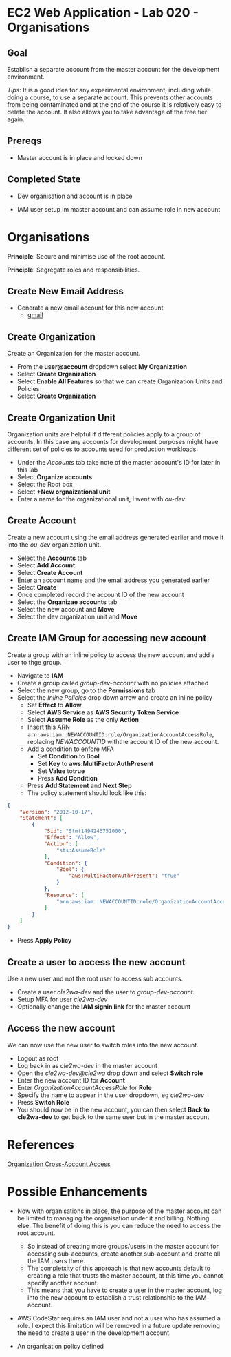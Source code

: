 # EC2 Web Application - Lab 020 - Organisations

## Goal

Establish a separate account from the master account for the development environment. 

*Tips*: It is a good idea for any experimental environment, including while doing a course, to use a separate account. This prevents other accounts from being contaminated and at the end of the course it is relatively easy to delete the account. It also allows you to take advantage of the free tier again.

## Prereqs
* Master account is in place and locked down

## Completed State
* Dev organisation and account is in place

* IAM user setup im master account and can assume role in new account

# Organisations

**Principle**: Secure and minimise use of the root account.

**Principle**: Segregate roles and responsibilities.

## Create New Email Address

* Generate a new email account for this new account
  * [gmail](https://accounts.google.com/SignUp?hl=en)

## Create Organization

Create an Organization for the master account.

* From the **user@account** dropdown select **My Organization**
* Select **Create Organization**
* Select **Enable All Features** so that we can create Organization Units and Policies
* Select **Create Organization**

## Create Organization Unit

Organization units are helpful if different policies apply to a group of accounts. In this case any accounts for development purposes might have different set of policies to accounts used for production workloads.

* Under the *Accounts* tab take note of the master account's ID for later in this lab
* Select **Organize accounts**
* Select the Root box
* Select **+New orgnaizational unit**
* Enter a name for the organizational unit, I went with *ou-dev*

## Create Account

Create a new account using the email address generated earlier and move it into the *ou-dev* organization unit.

* Select the **Accounts** tab
* Select **Add Account**
* Select **Create Account**
* Enter an account name and the email address you generated earlier
* Select **Create**
* Once completed record the account ID of the new account
* Select the **Organizae accounts** tab
* Select the new account and **Move**
* Select the dev organization unit and **Move**

## Create IAM Group for accessing new account

Create a group with an inline policy to access the new account and add a user to thge group.

* Navigate to **IAM**
* Create a group called *group-dev-account* with no policies attached
* Select the new group, go to the **Permissions** tab
* Select the *Inline Policies* drop down arrow and create an inline policy
  * Set **Effect** to **Allow**
  * Select **AWS Service** as **AWS Security Token Service**
  * Select **Assume Role** as the only **Action**
  * Insert this ARN `arn:aws:iam::NEWACCOUNTID:role/OrganizationAccountAccessRole`, replacing *NEWACCOUNTID* withthe account ID of the new account.
  * Add a condition to enfore MFA
    * Set **Condition** to **Bool**
    * Set **Key** to **aws:MultiFactorAuthPresent**
    * Set **Value** to**true**
    * Press **Add Condition**
  * Press **Add Statement** and **Next Step**
  * The policy statement should look like this:

```json
{
    "Version": "2012-10-17",
    "Statement": [
        {
            "Sid": "Stmt1494246751000",
            "Effect": "Allow",
            "Action": [
                "sts:AssumeRole"
            ],
            "Condition": {
                "Bool": {
                    "aws:MultiFactorAuthPresent": "true"
                }
            },
            "Resource": [
                "arn:aws:iam::NEWACCOUNTID:role/OrganizationAccountAccessRole"
            ]
        }
    ]
}
```

* Press **Apply Policy**

## Create a user to access the new account

Use a new user and not the root user to access sub accounts.

* Create a user *cle2wa-dev* and the user to *group-dev-account*.
* Setup MFA for user *cle2wa-dev*
* Optionally change the **IAM signin link** for the master account

## Access the new account

We can now use the new user to switch roles into the new account.

* Logout as root
* Log back in as *cle2wa-dev* in the master account
* Open the *cle2wa-dev@cle2wa* drop down and select **Switch role**
* Enter the new account ID for **Account**
* Enter *OrganizationAccountAccessRole* for **Role**
* Specify the name to appear in the user dropdown, eg *cle2wa-dev*
* Press **Switch Role**
* You should now be in the new account, you can then select **Back to cle2wa-dev** to get back to the same user but in the master account 

# References

[Organization Cross-Account Access](http://docs.aws.amazon.com/organizations/latest/userguide/orgs_manage_accounts_access.html#orgs_manage_accounts_access-cross-account-role)

# Possible Enhancements
* Now with organisations in place, the purpose of the master account can be limited to managing the organisation under it and billing. Nothing else. The benefit of doing this is you can reduce the need to access the root account.
  * So instead of creating more groups/users in the master account for accessing sub-accounts, create another sub-account and create all the IAM users there.
  * The completxity of this approach is that new accounts default to creating a role that trusts the master account, at this time you cannot specify another account.
  * This means that you have to create a user in the master account, log into the new account to establish a trust relationship to the IAM account.

* AWS CodeStar requires an IAM user and not a user who has assumed a role. I expect this limitation will be removed in a future update removing the need to create a user in the development account.

* An organisation policy defined